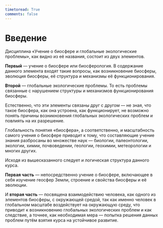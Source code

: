 ```yaml
---
timetoread: True
comments: false
---
```


# Введение

Дисциплина «Учение о биосфере и глобальные экологические проблемы», как видно из её названия, состоит из двух элементов.

**Первый** — учение о биосфере или биосферология. В содержание данного элемента входят такие вопросы, как возникновение биосферы, эволюция биосферы, её структура и механизмы её функционирования.

**Второй** — глобальные экологические проблемы. То есть проблемы связанные с нарушением структуры и механизмов функционирования биосферы.

Естественно, что эти элементы связаны друг с другом — не зная, что такое биосфера, как она устроена, как функционирует, не возможно понять причины возникновения глобальных экологических проблем и повлиять на их разрешение.

Глобальность понятия «биосфера», а соответственно, и масштабность самого учения о биосфере приводит к тому, что составляющие учение знания разбросаны во множестве наук — биологии, палеонтологии, экологии, химии, почвоведении, геологии, геохимии, метеорологии и многих других.

Исходя из вышесказанного следует и логическая структура данного курса.

**Первая часть** — непосредственно учение о биосфере, включающее в себя изучение геосфер Земли, строение и свойства биосферы и её эволюции.

И **вторая часть** — посвящена взаимодействию человека, как одного из элементов биосферы, с окружающей средой, так как именно человек в глобальном масштабе воздействует на окружающую среду, что приводит к возникновению глобальных экологических проблем и как следствие, а точнее, как необходимая мера — попытка решения данных проблем путём взятия курса на устойчивое развитие.